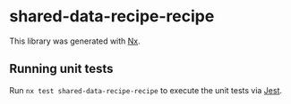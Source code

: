 # shared-data-recipe-recipe

This library was generated with [Nx](https://nx.dev).

## Running unit tests

Run `nx test shared-data-recipe-recipe` to execute the unit tests via [Jest](https://jestjs.io).
